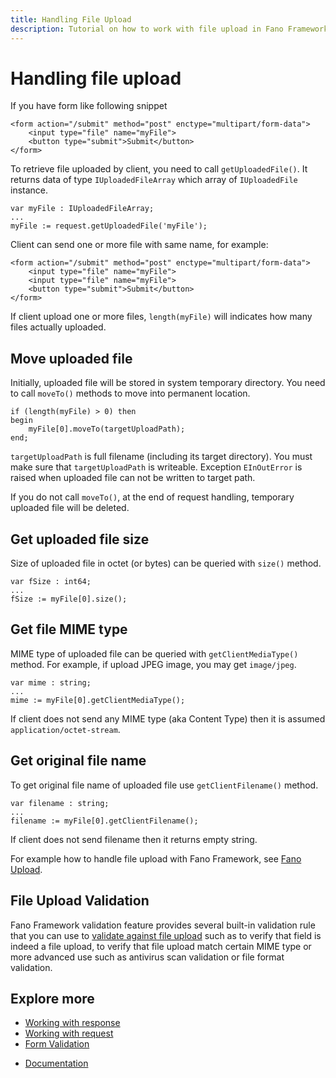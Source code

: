```yaml
---
title: Handling File Upload
description: Tutorial on how to work with file upload in Fano Framework
---
```


<h1 class="major">Handling file upload</h1>

If you have form like following snippet

```
<form action="/submit" method="post" enctype="multipart/form-data">
    <input type="file" name="myFile">
    <button type="submit">Submit</button>
</form>
```

To retrieve file uploaded by client, you need to call `getUploadedFile()`. It returns data of type `IUploadedFileArray` which array of `IUploadedFile` instance.


```
var myFile : IUploadedFileArray;
...
myFile := request.getUploadedFile('myFile');
```

Client can send one or more file with same name, for example:

```
<form action="/submit" method="post" enctype="multipart/form-data">
    <input type="file" name="myFile">
    <input type="file" name="myFile">
    <button type="submit">Submit</button>
</form>
```

If client upload one or more files, `length(myFile)` will indicates how many
files actually uploaded.

## Move uploaded file

Initially, uploaded file will be stored in system temporary directory. You need to
call `moveTo()` methods to move into permanent location.

```
if (length(myFile) > 0) then
begin
    myFile[0].moveTo(targetUploadPath);
end;
```
`targetUploadPath` is full filename (including its target directory). You must make sure that `targetUploadPath` is writeable. Exception `EInOutError` is raised when
uploaded file can not be written to target path.

If you do not call `moveTo()`, at the end of request handling, temporary uploaded file will be deleted.

## Get uploaded file size

Size of uploaded file in octet (or bytes) can be queried with `size()` method.

```
var fSize : int64;
...
fSize := myFile[0].size();
```

## Get file MIME type

MIME type of uploaded file can be queried with `getClientMediaType()` method.
For example, if upload JPEG image, you may get `image/jpeg`.

```
var mime : string;
...
mime := myFile[0].getClientMediaType();
```

If client does not send any MIME type (aka Content Type) then it is assumed
`application/octet-stream`.

## Get original file name

To get original file name of uploaded file use `getClientFilename()` method.

```
var filename : string;
...
filename := myFile[0].getClientFilename();
```

If client does not send filename then it returns empty string.

For example how to handle file upload with Fano Framework, see
[Fano Upload](https://github.com/fanoframework/fano-upload).

## File Upload Validation

Fano Framework validation feature provides several built-in validation rule that you can use to [validate against file upload](/security/form-validation/built-in-validation-rules#uploaded-file) such as to verify that field is indeed a file upload, to verify that file upload match certain MIME type or more advanced use such as antivirus scan validation or file format validation.

## Explore more

- [Working with response](/working-with-response)
- [Working with request](/working-with-request)
- [Form Validation](/security/form-validation)

<ul class="actions">
    <li><a href="/documentation" class="button">Documentation</a></li>
</ul>
